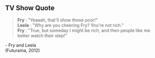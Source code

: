 ## TV Show Quote

> **Fry** : "Yeaaah, that'll show those poor!"  
> **Leela** : "Why are you cheering Fry? You're not rich."  
> **Fry** : "True, but someday I might be rich, and then people like me better watch their step!"

\- Fry and Leela  
(Futurama, 2012)
